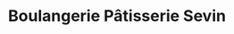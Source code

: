 ---
title: "Boulangerie Pâtisserie Sevin"
url: /conlie/boulangerie-patisserie-sevin/
shop: Bäckerei
---